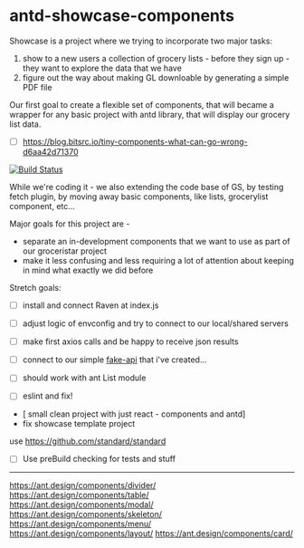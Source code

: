 # antd-showcase-components


Showcase is a project where we trying to incorporate two major tasks:
1. show to a new users a collection of grocery lists - before they sign up - they want to explore the data that we have
2. figure out the way about making GL downloable by generating a simple PDF file


Our first goal to create a flexible set of components, that will became a wrapper for any basic project with antd library, that will display our grocery list data.

- [ ] https://blog.bitsrc.io/tiny-components-what-can-go-wrong-d6aa42d71370


[![Build Status](https://travis-ci.org/GroceriStar/antd-showcase-components.svg?branch=master)](https://travis-ci.org/GroceriStar/antd-showcase-components)


While we're coding it - we also extending the code base of GS, by testing fetch plugin, by moving away basic components, like lists, grocerylist component, etc...

Major goals for this project are -
* separate an in-development components that we want to use as part of our groceristar project
* make it less confusing and less requiring a lot of attention about keeping in mind what exactly we did before

Stretch goals:
- [ ] install and connect Raven at index.js
- [ ] adjust logic of envconfig and try to connect to our local/shared servers
- [ ] make first axios calls and be happy to receive json results
- [ ] connect to our simple [fake-api](https://github.com/GroceriStar/fake-api) that i've created...


- [ ] should work with ant List module
- [ ] eslint and fix!
- [ small clean project with just react - components and antd]
- fix showcase template project

use https://github.com/standard/standard

- [ ]  Use preBuild checking for tests and stuff

---

https://ant.design/components/divider/
https://ant.design/components/table/
https://ant.design/components/modal/
https://ant.design/components/skeleton/
https://ant.design/components/menu/
https://ant.design/components/layout/
https://ant.design/components/card/
